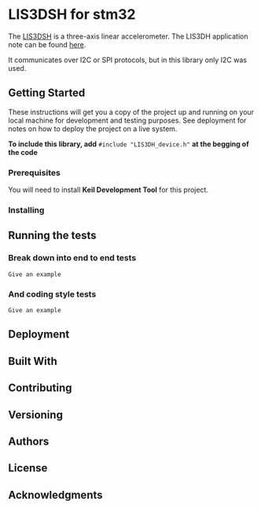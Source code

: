 # LIS3DSH for stm32

The [LIS3DSH](https://www.st.com/resource/en/datasheet/lis3dsh.pdf) is a three-axis linear accelerometer. The LIS3DH application note can be found [here](https://www.st.com/resource/en/application_note/cd00290365-lis3dh-mems-digital-output-motion-sensor-ultra-low-power-high-performance-3-axis-nano-accelerometer-stmicroelectronics.pdf).

It communicates over I2C or SPI protocols, but in this library only I2C was used.

## Getting Started

These instructions will get you a copy of the project up and running on your local machine for development and testing purposes. See deployment for notes on how to deploy the project on a live system.

**To include this library, add** `#include "LIS3DH_device.h"` **at the begging of the code**

### Prerequisites

You will need to install **Keil Development Tool** for this project.


### Installing



## Running the tests



### Break down into end to end tests



```
Give an example
```

### And coding style tests



```
Give an example
```

## Deployment



## Built With



## Contributing



## Versioning



## Authors



## License



## Acknowledgments
